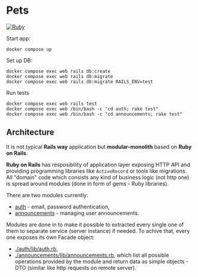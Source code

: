 # Pets

[![Ruby](https://github.com/kzielonka/pets/actions/workflows/ruby.yml/badge.svg)](https://github.com/kzielonka/pets/actions/workflows/ruby.yml)


Start app:
```
docker compose up
```

Set up DB:
```
docker compose exec web rails db:create 
docker compose exec web rails db:migrate 
docker compose exec web rails db:migrate RAILS_ENV=test
```

Run tests
```
docker compose exec web rails test
docker compose exec web /bin/bash -c "cd auth; rake test"
docker compose exec web /bin/bash -c "cd announcements; rake test"
```

## Architecture

It is not typical <b>Rails way</b> application but <b>modular-monolith</b> based on <b>Ruby on Rails</b>.

<b>Ruby on Rails</b> has resposibility of application layer exposing HTTP API and providing programming libraries like `ActiveRecord` or tools like migrations. 
All "domain" code which consists any kind of business logic (not http one) is spread around modules (done in form of gems - Ruby libraries).

There are two modules currently:
* [auth](./auth) - email, password authentication,
* [announcements](./announcements) - managing user announcements.


Modules are done in to make it possible to extracted every single one of them to separate service (server instance) if needed.
To achive that, every one exposes its own Facade object:
* [./auth/lib/auth.rb](./auth/lib/auth.rb),
* [./announcements/lib/announcements.rb](./announcements/lib/announcements.rb),
which list all possible operations provided by the module and return data as simple objects - DTO (similar like http requests on remote server).
